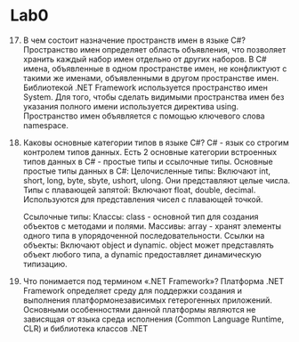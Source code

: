 # Lab0

17. В чем состоит назначение пространств имен в языке C#?
    Пространство имен определяет область объявления, что позволяет хранить каждый набор имен отдельно от других наборов. В С# имена, объявленные в одном пространстве имен, не конфликтуют с такими же  именами, объявленными в другом пространстве имен.            Библиотекой .NET Framework используется пространство имен System. Для того, чтобы  сделать видимыми пространства имен без указания полного имени используется директива using.
    Пространство имен объявляется с помощью ключевого слова namespace.
    
9. Каковы основные категории типов в языке C#?
   C# - язык со строгим контролем типов данных. Есть 2 основные категории встроенных типов данных в C# - простые типы и ссылочные типы.
   Основные простые типы данных в C#:
   Целочисленные типы: Включают int, short, long, byte, sbyte, ushort, ulong. Они представляют целые числа.
   Типы с плавающей запятой: Включают float, double, decimal. Используются для представления чисел с плавающей точкой.
   
   Ссылочные типы:
   Классы: class - основной тип для создания объектов с методами и полями.
   Массивы: array - хранят элементы одного типа в упорядоченной последовательности.
   Ссылки на объекты: Включают object и dynamic. object может представлять объект любого типа, а dynamic предоставляет динамическую типизацию.
   
1. Что понимается под термином «.NET Framework»?
   Платформа .NET Framework определяет среду для поддержки создания и выполнения платформонезависимых гетерогенных приложений.
   Основными особенностями данной платформы являются не зависящая от языка среда исполнения (Common Language Runtime, CLR) и библиотека классов .NET
